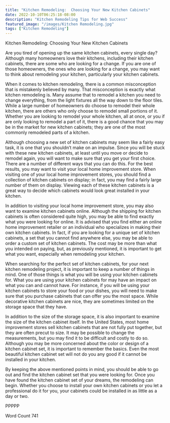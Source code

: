 ```yaml
---
title: "Kitchen Remodeling:  Choosing Your New Kitchen Cabinets"
date: 2022-10-10T06:25:18-08:00
description: "Kitchen Remodeling Tips for Web Success"
featured_image: "/images/Kitchen Remodeling.jpg"
tags: ["Kitchen Remodeling"]
---
```


Kitchen Remodeling:  Choosing Your New Kitchen Cabinets

Are you tired of opening up the same kitchen cabinets, every single day?  Although many homeowners love their kitchens, including their kitchen cabinets, there are some who are looking for a change.  If you are one of those homeowners, the ones who are looking for a change, you may want to think about remodeling your kitchen, particularly your kitchen cabinets.

When it comes to kitchen remodeling, there is a common misconception that is mistakenly believed by many. That misconception is exactly what kitchen remodeling is. Many assume that to remodel a kitchen you need to change everything, from the light fixtures all the way down to the floor tiles. While a large number of homeowners do choose to remodel their whole kitchen, there are others who only choose to remodel small portions of it.  Whether you are looking to remodel your whole kitchen, all at once, or you if are only looking to remodel a part of it, there is a good chance that you may be in the market for new kitchen cabinets; they are one of the most commonly remodeled parts of a kitchen.

Although choosing a new set of kitchen cabinets may seem like a fairly easy task, it is one that you shouldn’t make on an impulse.  Since you will be stuck with these new kitchen cabinets, at least until you move or decide to remodel again, you will want to make sure that you get your first choice.  There are a number of different ways that you can do this. For the best results, you may want to visit your local home improvement store.  When visiting one of your local home improvement stores, you should find a collection of kitchen cabinets on display; in fact, you may find a fairly large number of them on display. Viewing each of these kitchen cabinets is a great way to decide which cabinets would look great installed in your kitchen.

In addition to visiting your local home improvement store, you may also want to examine kitchen cabinets online. Although the shipping for kitchen cabinets is often considered quite high, you may be able to find exactly what you were looking for online.  It is advised that you find either an online home improvement retailer or an individual who specializes in making their own kitchen cabinets.  In fact, if you are looking for a unique set of kitchen cabinets, a set that you cannot find anywhere else, you may be able to order a custom set of kitchen cabinets. The cost may be more than what you intended on paying, but, as previously mentioned, it is important to get what you want, especially when remodeling your kitchen.

When searching for the perfect set of kitchen cabinets, for your next kitchen remodeling project, it is important to keep a number of things in mind. One of those things is what you will be using your kitchen cabinets for.  What you are using your kitchen cabinets for may have an impact on what you can and cannot have.  For instance, if you will be using your kitchen cabinets to store your food or your dishes, you will need to make sure that you purchase cabinets that can offer you the most space. While decorative kitchen cabinets are nice, they are sometimes limited on the storage space that they have.

In addition to the size of the storage space, it is also important to examine the size of the kitchen cabinet itself.  In the United States, most home improvement stores sell kitchen cabinets that are not fully put together, but they are often precut to size. It may be possible to change the measurements, but you may find it to be difficult and costly to do so.  Although you may be more concerned about the color or design of a kitchen cabinet set, it is important to remember the basics.  Even the most beautiful kitchen cabinet set will not do you any good if it cannot be installed in your kitchen. 

By keeping the above mentioned points in mind, you should be able to go out and find the kitchen cabinet set that you were looking for.  Once you have found the kitchen cabinet set of your dreams, the remodeling can begin. Whether you choose to install your own kitchen cabinets or you let a professional do it for you, your cabinets could be installed in as little as a day or two.

PPPPP

Word Count 741

